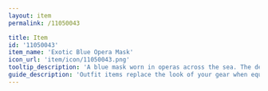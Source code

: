 ```yaml
---
layout: item
permalink: /11050043

title: Item
id: '11050043'
item_name: 'Exotic Blue Opera Mask'
icon_url: 'item/icon/11050043.png'
tooltip_description: 'A blue mask worn in operas across the sea. The design bears a strong resemblance some form of goblin.'
guide_description: 'Outfit items replace the look of your gear when equipped.'
---
```

